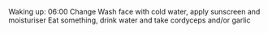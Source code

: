 Waking up: 06:00
Change
Wash face with cold water, apply sunscreen and moisturiser
Eat something, drink water and take cordyceps and/or garlic

